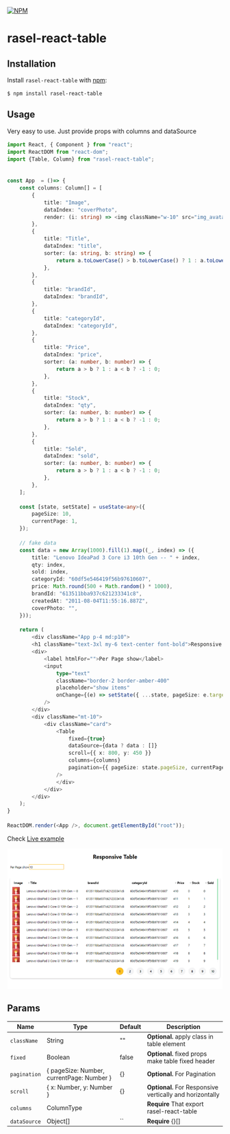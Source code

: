 

[![NPM](https://nodei.co/npm/rasel-react-table.png?downloads=true)](https://nodei.co/npm/rasel-react-table/)

# rasel-react-table

## Installation

Install `rasel-react-table` with [npm](https://www.npmjs.com/):

```
$ npm install rasel-react-table
```

## Usage

Very easy to use. Just provide props with columns and dataSource

```typescript jsx
import React, { Component } from "react";
import ReactDOM from "react-dom";
import {Table, Column} from "rasel-react-table";


const App  = ()=> {
    const columns: Column[] = [
        {
            title: "Image",
            dataIndex: "coverPhoto",
            render: (i: string) => <img className="w-10" src="img_avatar5.png" alt="" />,
        },
        {
            title: "Title",
            dataIndex: "title",
            sorter: (a: string, b: string) => {
                return a.toLowerCase() > b.toLowerCase() ? 1 : a.toLowerCase() < b.toLowerCase() ? -1 : 0;
            },
        },
        {
            title: "brandId",
            dataIndex: "brandId",
        },
        {
            title: "categoryId",
            dataIndex: "categoryId",
        },
        {
            title: "Price",
            dataIndex: "price",
            sorter: (a: number, b: number) => {
                return a > b ? 1 : a < b ? -1 : 0;
            },
        },
        {
            title: "Stock",
            dataIndex: "qty",
            sorter: (a: number, b: number) => {
                return a > b ? 1 : a < b ? -1 : 0;
            },
        },
        {
            title: "Sold",
            dataIndex: "sold",
            sorter: (a: number, b: number) => {
                return a > b ? 1 : a < b ? -1 : 0;
            },
        },
    ];
    
    const [state, setState] = useState<any>({
        pageSize: 10,
        currentPage: 1,
    });
    
    // fake data
    const data = new Array(1000).fill(1).map((_, index) => ({
        title: "Lenovo IdeaPad 3 Core i3 10th Gen -- " + index,
        qty: index,
        sold: index,
        categoryId: "60df5e546419f56b97610607",
        price: Math.round(500 + Math.random() * 1000),
        brandId: "613511bba937c621233341c8",
        createdAt: "2011-08-04T11:55:16.887Z",
        coverPhoto: "",
    }));
    
    return (
        <div className="App p-4 md:p10">
        <h1 className="text-3xl my-6 text-center font-bold">Responsive Table</h1>
        <div>
            <label htmlFor="">Per Page show</label>
            <input
                type="text"
                className="border-2 border-amber-400"
                placeholder="show items"
                onChange={(e) => setState({ ...state, pageSize: e.target.value })}
            />
        </div>
        <div className="mt-10">
            <div className="card">
                <Table
                    fixed={true}
                    dataSource={data ? data : []}
                    scroll={{ x: 800, y: 450 }}
                    columns={columns}
                    pagination={{ pageSize: state.pageSize, currentPage: 1 }}
                />
                </div>
            </div>
        </div>
    );
}

ReactDOM.render(<App />, document.getElementById("root"));

```


Check [Live example](https://rasel-mahmud-dev.github.io/react-responsive-table)

![Example](public/preview.png)

## Params

| Name                 | Type                                      | Default | Description                                              |
|----------------------|-------------------------------------------|---------|----------------------------------------------------------|
| `className`          | String                                    | ""      | **Optional.** apply class in table element               |
| `fixed`              | Boolean                                   | false   | **Optional.** fixed props make table fixed header        |
| `pagination`         | { pageSize: Number, currentPage: Number } | {}      | **Optional.** For Pagination                             |
| `scroll`             | { x: Number, y: Number }                  | {}      | **Optional.** For Responsive vertically and horizontally |
| `columns`  | ColumnType                                |         | **Require** That export rasel-react-table                           |
| `dataSource` | Object[]                                  | ``     | **Require** {}[]                                         |
